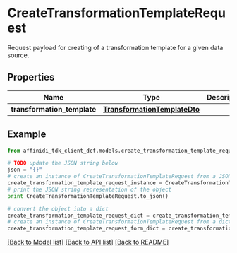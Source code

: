 # CreateTransformationTemplateRequest

Request payload for creating of a transformation template for a given data source.

## Properties

| Name                        | Type                                                          | Description | Notes |
| --------------------------- | ------------------------------------------------------------- | ----------- | ----- |
| **transformation_template** | [**TransformationTemplateDto**](TransformationTemplateDto.md) |             |

## Example

```python
from affinidi_tdk_client_dcf.models.create_transformation_template_request import CreateTransformationTemplateRequest

# TODO update the JSON string below
json = "{}"
# create an instance of CreateTransformationTemplateRequest from a JSON string
create_transformation_template_request_instance = CreateTransformationTemplateRequest.from_json(json)
# print the JSON string representation of the object
print CreateTransformationTemplateRequest.to_json()

# convert the object into a dict
create_transformation_template_request_dict = create_transformation_template_request_instance.to_dict()
# create an instance of CreateTransformationTemplateRequest from a dict
create_transformation_template_request_form_dict = create_transformation_template_request.from_dict(create_transformation_template_request_dict)
```

[[Back to Model list]](../README.md#documentation-for-models) [[Back to API list]](../README.md#documentation-for-api-endpoints) [[Back to README]](../README.md)

